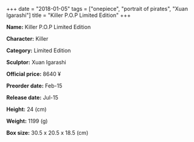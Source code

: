 +++
date = "2018-01-05"
tags = ["onepiece", "portrait of pirates", "Xuan Igarashi"]
title = "Killer P.O.P Limited Edition"
+++

**Name:** Killer P.O.P Limited Edition

**Character:** Killer

**Category:** Limited Edition 

**Sculptor:** Xuan Igarashi

**Official price:** 8640 ¥

**Preorder date:** Feb-15

**Release date:** Jul-15

**Height:** 24 (cm)

**Weight:** 1199 (g)

**Box size:** 30.5 x 20.5 x 18.5 (cm)



